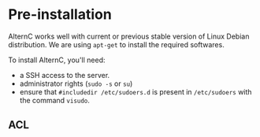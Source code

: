 

Pre-installation
================

AlternC works well with current or previous stable version of Linux Debian distribution. We are using `apt-get` to install the required softwares.

To install AlternC, you'll need:

* a SSH access to the server.
* administrator rights (`sudo -s` or `su`)
* ensure that `#includedir /etc/sudoers.d` is present in `/etc/sudoers` with the command `visudo`.


ACL
---

